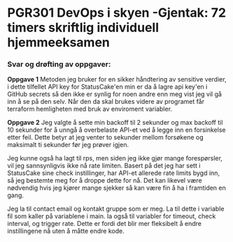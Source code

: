 # PGR301 DevOps i skyen -Gjentak: 72 timers skriftlig individuell hjemmeeksamen

### Svar og drøfting av oppgaver: 

**Oppgave 1**
Metoden jeg bruker for en sikker håndtering av sensitive verdier, i dette tilfellet API key for StatusCake'en min er da
å lagre api key'en i GitHub secrets så den ikke er synlig for noen andre enn meg vist jeg vil gå inn å se på den selv.
Når den da skal brukes videre av programet får terraform hemligheten med bruk av enviroment variabler.

**Oppgave 2**
Jeg valgte å sette min backoff til 2 sekunder og max backoff til 10 sekunder for å unngå å overbelaste API-et ved å legge inn en forsinkelse etter feil.
Dette betyr at jeg venter to sekunder mellom forsøkene og maksimalt ti sekunder før jeg prøver igjen.

Jeg kunne også ha lagt til rps, men siden jeg ikke gjør mange forespørsler, vil jeg sannsynligvis ikke nå rate limiten.
Basert på det jeg har sett i StatusCake sine check instillinger, har API-et allerede rate limits bygd inn, så jeg bestemte meg for å droppe dette for nå.
Det kan likevel være nødvendig hvis jeg kjører mange sjekker så kan være fin å ha i framtiden en gang.

Jeg la til contact email og kontakt gruppe som er meg. La til dette i variable fil som kaller på variablene i main. la også til variabler
for timeout, check interval, og trigger rate. Dette er fordi det blir mer fleksibelt å endre instillingene nå uten å måtte endre kode.